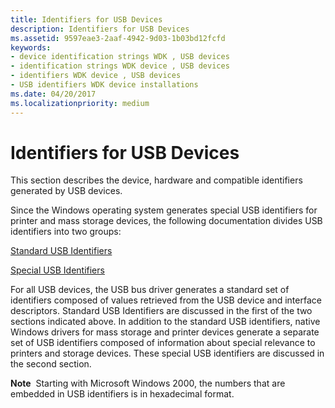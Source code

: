 ```yaml
---
title: Identifiers for USB Devices
description: Identifiers for USB Devices
ms.assetid: 9597eae3-2aaf-4942-9d03-1b03bd12fcfd
keywords:
- device identification strings WDK , USB devices
- identification strings WDK device , USB devices
- identifiers WDK device , USB devices
- USB identifiers WDK device installations
ms.date: 04/20/2017
ms.localizationpriority: medium
---
```


# Identifiers for USB Devices





This section describes the device, hardware and compatible identifiers generated by USB devices.

Since the Windows operating system generates special USB identifiers for printer and mass storage devices, the following documentation divides USB identifiers into two groups:

[Standard USB Identifiers](standard-usb-identifiers.md)

[Special USB Identifiers](identifiers-generated-by-usbstor-sys.md)

For all USB devices, the USB bus driver generates a standard set of identifiers composed of values retrieved from the USB device and interface descriptors. Standard USB Identifiers are discussed in the first of the two sections indicated above. In addition to the standard USB identifiers, native Windows drivers for mass storage and printer devices generate a separate set of USB identifiers composed of information about special relevance to printers and storage devices. These special USB identifiers are discussed in the second section.

**Note**  Starting with Microsoft Windows 2000, the numbers that are embedded in USB identifiers is in hexadecimal format.

 

 

 





